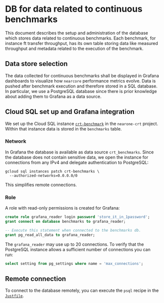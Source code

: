 # DB for data related to continuous benchmarks

This document describes the setup and administration of the database which stores data related to continuous benchmarks. Each benchmark, for instance ft transfer throughput, has its own table storing data like measured throughput and metadata related to the execution of the benchmark.

## Data store selection

The data collected for continuous benchmarks shall be displayed in Grafana dashboards to visualize how `nearcore` performance metrics evolve. Data is pushed after benchmark execution and therefore stored in a SQL database. In particular, we use a PostgreSQL database since there is prior knowledge about adding them to Grafana as a data source.

## Cloud SQL set up and Grafana integration

We set up the Cloud SQL instance [`crt-benchmark`](https://console.cloud.google.com/sql/instances/crt-benchmarks/overview?project=nearone-crt) in the `nearone-crt` project. Within that instance data is stored in the `benchmarks` table.

### Network

In Grafana the database is available as data source `crt_benchmarks`. Since the database does not contain sensitive data, we open the instance for connections from any IPv4 and delegate authentication to PostgreSQL:

```
gcloud sql instances patch crt-benchmarks \
  --authorized-networks=0.0.0.0/0
```

This simplifies remote connections.

### Role

A role with read-only permissions is created for Grafana:

```sql
create role grafana_reader login password 'store_it_in_1password';
grant connect on database benchmarks to grafana_reader;

-- Execute this statement when connected to the benchmarks db.
grant pg_read_all_data to grafana_reader;
```

The `grafana_reader` may use up to 20 connections. To verify that the PostgreSQL instance allows a sufficient number of connections you can run:

```sql
select setting from pg_settings where name = 'max_connections';
```

## Remote connection

To connect to the database remotely, you can execute the `psql` recipe in the [`Justfile`](./Justfile).
